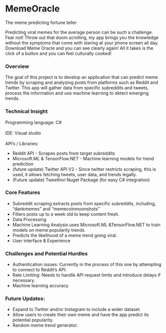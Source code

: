 # MemeOracle
The meme predicting fortune teller

Predicting viral memes for the average person can be such a challenge. Fear not! Throw out that doom scrolling, my app brings you the knowledge without the symptoms that come with staring at your phone screen all day. Download Meme Oracle and you can see clearly again! All it takes is the click of a button and you can feel culturally cooked!

### Overview

The goal of this project is to develop an application that can predict meme trends by scraping and analyzing posts from platforms such as Reddit and Twitter. This app will gather data from specific subreddits and tweets, process the information and use machine learning to detect emerging trends.

### Technical Insight

Programming language: C# <br />
<br />
IDE: Visual studio <br />
<br />
API’s / Libraries: <br />
* Reddit API - Scrapes posts from target subreddits
* Microsoft.ML & TensorFlow.NET - Machine learning models for trend prediction
* (future update) Twitter API V2 - Since twitter restricts scraping, this is used, it allows fetching tweets, user data, and trends legally.
* (Future update) TweetInvi Nuget Package (for easy C# integration)

### Core Features

* Subreddit scraping extracts posts from specific subreddits, including, “dankmemes” and “memecoinmoonshots”
* Filters posts up to a week old to keep content fresh.
* Data Processing
* Machine Learning Analysis uses Microsoft.ML &TensorFlow.NET to train models on meme popularity trends.
* Predicts the likelihood of a meme trend going viral.
* User interface & Experience


### Challenges and Potential Hurdles

* Authentication issues: Currently in the process of this one by attempting to connect to Reddit’s API. 
* Rate Limiting: Needs to handle API request limits and introduce delays if necessary.
* Machine learning accuracy

### Future Updates:

* Expand to Twitter and/or Instagram to include a wider dataset.
* Allow users to create their own meme and have the app predict its potential popularity.
* Random meme trend generator.



